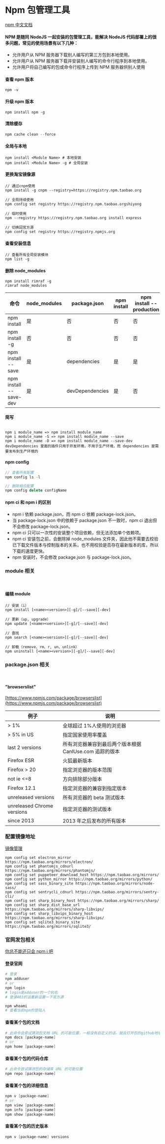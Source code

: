 # Npm 包管理工具

[npm 中文文档](https://www.npmjs.cn/)

#### NPM 是随同 NodeJS 一起安装的包管理工具，能解决 NodeJS 代码部署上的很多问题，常见的使用场景有以下几种：

- 允许用户从 NPM 服务器下载别人编写的第三方包到本地使用。
- 允许用户从 NPM 服务器下载并安装别人编写的命令行程序到本地使用。
- 允许用户将自己编写的包或命令行程序上传到 NPM 服务器供别人使用




#### 查看 npm 版本    

```
npm -v
```

#### 升级 npm 版本

```shell
npm install npm -g
```

#### 清除缓存

```javascript
npm cache clean --force
```

#### 全局与本地

```
npm install <Module Name> # 本地安装
npm install <Module Name> -g # 全局安装
```

####

#### 更换淘宝镜像源

```shell
// 通过cnpm使用
npm install -g cnpm --registry=https://registry.npm.taobao.org

// 全局持续使用
npm config set registry https://registry.npm.taobao.orgshiyong

// 临时使用
npm --registry https://registry.npm.taobao.org install express

// 切换回官方源
npm config set registry https://registry.npmjs.org
```

#### 查看安装信息

```shell
// 查看所有全局安装模块
npm list -g
```

#### 删除 node_modules

```shell
npm install rimraf -g
rimraf node_modules
```

| 命令                   | node_modules | package.json    | npm install | npm install --production |
| ---------------------- | ------------ | --------------- | ----------- | ------------------------ |
| npm install            | 是           | 否              | 否          | 否                       |
| npm install -g         | 否           | 否              | 否          | 否                       |
| npm install --save     | 是           | dependencies    | 是          | 是                       |
| npm install --save-dev | 是           | devDependencies | 是          | 否                       |

#### 简写
```text

npm i module_name => npm install module_name
npm i module_name -S => npm install module_name --save
npm i module_name -D => npm install module_name --save-dev
devDependencies 里面的插件只用于开发环境，不用于生产环境，而 dependencies 是需要发布到生产环境的

```

#### npm config

```javascript
// 查看所有配置
npm config ls -l

// 删除相应配置
npm config delete configName
```

#### npm ci 和 npm i 的区别

- npm i 依赖 package.json，而 npm ci 依赖 package-lock.json。
- 当 package-lock.json 中的依赖于 package.json 不一致时，npm ci 退出但不会修改 package-lock.json。
- npm ci 只可以一次性的安装整个项目依赖，但无法添加单个依赖项。
- npm ci 安装包之前，会删除掉 node_modules 文件夹，因此他不需要去校验已下载文件版本与控制版本的关系，也不用校验是否存在最新版本的库，所以下载的速度更快。
- npm 安装时，不会修改 package.json 与 package-lock.json。

### module 相关     
<br>

#### 编辑 module   


```shell
// 安装（i）
npm install [<name><version>][-g]/[--save][-dev]

// 更新（up, upgrade）
npm update [<name><version>][-g]/[--save][-dev]

// 查找
npm search [<name><version>][-g]/[--save][-dev]

// 卸载（remove、rm、r, un、unlink）
npm uninstall [<name><version>][-g]/[--save][-dev]
```

### package.json 相关   
<br>

#### "browserslist"   

[https://www.npmjs.com/package/browserslist](https://www.npmjs.com/package/browserslist)

| 例子                       | 说明                                                    |
| -------------------------- | ------------------------------------------------------- |
| > 1%                       | 全球超过 1%人使用的浏览器                               |
| > 5% in US                 | 指定国家使用率覆盖                                      |
| last 2 versions            | 所有浏览器兼容到最后两个版本根据 CanIUse.com 追踪的版本 |
| Firefox ESR                | 火狐最新版本                                            |
| Firefox > 20               | 指定浏览器的版本范围                                    |
| not ie <=8                 | 方向排除部分版本                                        |
| Firefox 12.1               | 指定浏览器的兼容到指定版本                              |
| unreleased versions        | 所有浏览器的 beta 测试版本                              |
| unreleased Chrome versions | 指定浏览器的测试版本                                    |
| since 2013                 | 2013 年之后发布的所有版本                               |

### 配置镜像地址

[镜像管理](https://juejin.cn/book/7034689774719860739/section/7036006572954222607)

```shell
npm config set electron_mirror https://npm.taobao.org/mirrors/electron/
npm config set phantomjs_cdnurl https://npm.taobao.org/mirrors/phantomjs/
npm config set puppeteer_download_host https://npm.taobao.org/mirrors/
npm config set python_mirror https://npm.taobao.org/mirrors/python/
npm config set sass_binary_site https://npm.taobao.org/mirrors/node-sass/
npm config set sentrycli_cdnurl https://npm.taobao.org/mirrors/sentry-cli/
npm config set sharp_binary_host https://npm.taobao.org/mirrors/sharp/
npm config set sharp_dist_base_url https://npm.taobao.org/mirrors/sharp-libvips/
npm config set sharp_libvips_binary_host https://npm.taobao.org/mirrors/sharp-libvips/
npm config set sqlite3_binary_site https://npm.taobao.org/mirrors/sqlite3/
```

### 官网发包相关

[你总不能还只会 npm i 吧](https://mp.weixin.qq.com/s/yk315F-aAmGf3jHeXQNtmQ)

#### 登录官网

```powershell
# 登录
npm adduser
# or
npm login
# login是adduser的一个别名
# 登录403的话重新设置一下官方源

npm whoami
# 查看当前npm的登陆人

```

#### 查看某个包的文档

```powershell
# 此命令会尝试猜测包文档 URL 的可能位置，一般没有自定义的话，就会打开包的github地址。
npm docs [package-name]
# or
npm home [package-name]
```

#### 查看某个包的代码仓库

```powershell
# 此命令尝试猜测包的存储库 URL 的可能位置
npm repo [package-name]
```

#### 查看某个包的详细信息

```powershell
npm v [package-name]
# or
npm view [package-name]
npm info [package-name]
npm show [package-name]
```

#### 查看某个包的历史版本

```powershell
npm v [package-name] versions
```
